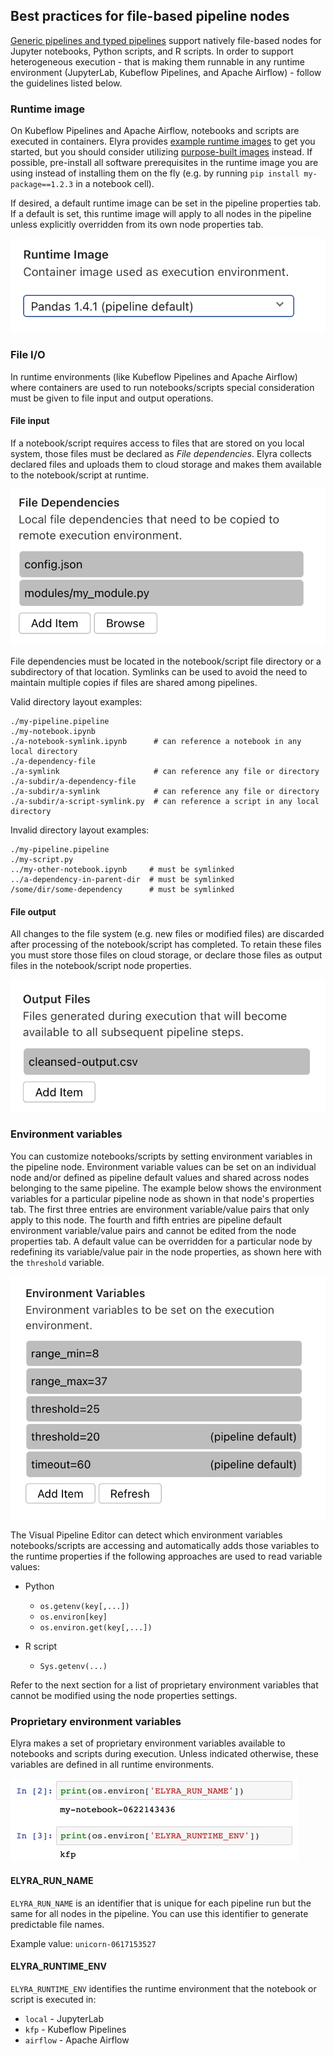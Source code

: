 <!--
{% comment %}
Copyright 2018-2022 Elyra Authors

Licensed under the Apache License, Version 2.0 (the "License");
you may not use this file except in compliance with the License.
You may obtain a copy of the License at

http://www.apache.org/licenses/LICENSE-2.0

Unless required by applicable law or agreed to in writing, software
distributed under the License is distributed on an "AS IS" BASIS,
WITHOUT WARRANTIES OR CONDITIONS OF ANY KIND, either express or implied.
See the License for the specific language governing permissions and
limitations under the License.
{% endcomment %}
-->
## Best practices for file-based pipeline nodes

[Generic pipelines and typed pipelines](pipelines.md) support natively file-based nodes for  Jupyter notebooks, Python scripts, and R scripts. In order to support heterogeneous execution - that is making them runnable in any runtime environment (JupyterLab, Kubeflow Pipelines, and Apache Airflow) - follow the guidelines listed below.

### Runtime image

On Kubeflow Pipelines and Apache Airflow, notebooks and scripts are executed in containers. Elyra provides [example runtime images](runtime-image-conf.md) to get you started, but you should consider utilizing [purpose-built images](../recipes/creating-a-custom-runtime-image.md) instead. If possible, pre-install all software prerequisites in the runtime image you are using instead of installing them on the fly (e.g. by running `pip install my-package==1.2.3` in a notebook cell).

If desired, a default runtime image can be set in the pipeline properties tab. If a default is set, this runtime image will apply to all nodes in the pipeline unless explicitly overridden from its own node properties tab.

![Default runtime image defined](../images/user_guide/best-practices-file-based-nodes/default-runtime-image.png)

### File I/O 

In runtime environments (like Kubeflow Pipelines and Apache Airflow) where containers are used to run notebooks/scripts special consideration must be given to file input and output operations.

#### File input

If a notebook/script requires access to files that are stored on you local system, those files must be declared as _File dependencies_. Elyra collects declared files and uploads them to cloud storage and makes them available to the notebook/script at runtime.

![Define file dependencies](../images/user_guide/best-practices-file-based-nodes/vpe-node-input-files.png)

File dependencies must be located in the notebook/script file directory or a subdirectory of that location. Symlinks can be used to avoid the need to maintain multiple copies if files are shared among pipelines.

Valid directory layout examples:

```
./my-pipeline.pipeline
./my-notebook.ipynb
./a-notebook-symlink.ipynb      # can reference a notebook in any local directory
./a-dependency-file               
./a-symlink                     # can reference any file or directory
./a-subdir/a-dependency-file
./a-subdir/a-symlink            # can reference any file or directory
./a-subdir/a-script-symlink.py  # can reference a script in any local directory
```

Invalid directory layout examples:
```
./my-pipeline.pipeline
./my-script.py
../my-other-notebook.ipynb     # must be symlinked
../a-dependency-in-parent-dir  # must be symlinked 
/some/dir/some-dependency      # must be symlinked
```

#### File output

All changes to the file system (e.g. new files or modified files) are discarded after processing of the notebook/script has completed. To retain these files you must store those files on cloud storage, or declare those files as output files in the notebook/script node properties. 

![Define output files](../images/user_guide/best-practices-file-based-nodes/vpe-node-output-files.png)

### Environment variables

You can customize notebooks/scripts by setting environment variables in the pipeline node. Environment variable values can be set on an individual node and/or defined as pipeline default values and shared across nodes belonging to the same pipeline. The example below shows the environment variables for a particular pipeline node as shown in that node's properties tab. The first three entries are environment variable/value pairs that only apply to this node. The fourth and fifth entries are pipeline default environment variable/value pairs and cannot be edited from the node properties tab. A default value can be overridden for a particular node by redefining its variable/value pair in the node properties, as shown here with the `threshold` variable.

![Define environment variables](../images/user_guide/best-practices-file-based-nodes/vpe-node-env-vars.png)

The Visual Pipeline Editor can detect which environment variables notebooks/scripts are accessing and automatically adds those variables to the runtime properties if the following approaches are used to read variable values:

- Python
  - `os.getenv(key[,...])`
  - `os.environ[key]`
  - `os.environ.get(key[,...])`

- R script
  - `Sys.getenv(...)`

Refer to the next section for a list of proprietary environment variables that cannot be modified using the node properties settings.

### Proprietary environment variables

Elyra makes a set of proprietary environment variables available to notebooks and scripts during execution. Unless indicated otherwise, these variables are defined in all runtime environments.

![Access proprietary environment variables](../images/user_guide/best-practices-file-based-nodes/elyra-env-vars.png)

#### ELYRA_RUN_NAME

`ELYRA_RUN_NAME` is an identifier that is unique for each pipeline run but the same for all nodes in the pipeline. You can use this identifier to generate predictable file names.

Example value: `unicorn-0617153527`

#### ELYRA_RUNTIME_ENV

`ELYRA_RUNTIME_ENV` identifies the runtime environment that the 
notebook or script is executed in:
- `local` - JupyterLab
- `kfp` - Kubeflow Pipelines
- `airflow` - Apache Airflow
